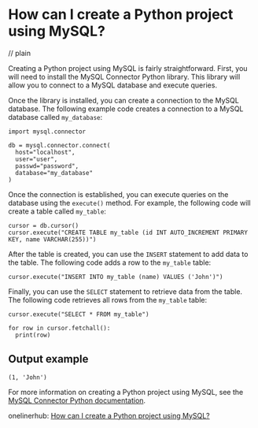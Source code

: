 # How can I create a Python project using MySQL?
// plain

Creating a Python project using MySQL is fairly straightforward. First, you will need to install the MySQL Connector Python library. This library will allow you to connect to a MySQL database and execute queries.

Once the library is installed, you can create a connection to the MySQL database. The following example code creates a connection to a MySQL database called `my_database`:
```
import mysql.connector

db = mysql.connector.connect(
  host="localhost",
  user="user",
  passwd="password",
  database="my_database"
)
```

Once the connection is established, you can execute queries on the database using the `execute()` method. For example, the following code will create a table called `my_table`:
```
cursor = db.cursor()
cursor.execute("CREATE TABLE my_table (id INT AUTO_INCREMENT PRIMARY KEY, name VARCHAR(255))")
```

After the table is created, you can use the `INSERT` statement to add data to the table. The following code adds a row to the `my_table` table:
```
cursor.execute("INSERT INTO my_table (name) VALUES ('John')")
```

Finally, you can use the `SELECT` statement to retrieve data from the table. The following code retrieves all rows from the `my_table` table:
```
cursor.execute("SELECT * FROM my_table")

for row in cursor.fetchall():
  print(row)
```
## Output example

```
(1, 'John')
```

For more information on creating a Python project using MySQL, see the [MySQL Connector Python documentation](https://dev.mysql.com/doc/connector-python/en/).

onelinerhub: [How can I create a Python project using MySQL?](https://onelinerhub.com/python-mysql/how-can-i-create-a-python-project-using-mysql)